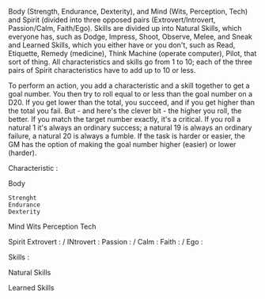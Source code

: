 Body (Strength, Endurance, Dexterity), and Mind (Wits, Perception, Tech) and Spirit (divided into three opposed pairs (Extrovert/Introvert, Passion/Calm, Faith/Ego). Skills are divided up into Natural Skills, which everyone has, such as Dodge, Impress, Shoot, Observe, Melee, and Sneak and Learned Skills, which you either have or you don't, such as Read, Etiquette, Remedy (medicine), Think Machine (operate computer), Pilot, that sort of thing. All characteristics and skills go from 1 to 10; each of the three pairs of Spirit characteristics have to add up to 10 or less.

To perform an action, you add a characteristic and a skill together to get a goal number. You then try to roll equal to or less than the goal number on a D20. If you get lower than the total, you succeed, and if you get higher than the total you fail. But - and here's the clever bit - the higher you roll, the better. If you match the target number exactly, it's a critical. If you roll a natural 1 it's always an ordinary success; a natural 19 is always an ordinary failure, a natural 20 is always a fumble. If the task is harder or easier, the GM has the option of making the goal number higher (easier) or lower (harder).


Characteristic :

Body

	Strenght
	Endurance
	Dexterity

Mind
	Wits
	Perception
	Tech


Spirit
	Extrovert : / INtrovert :
	Passion :   /  Calm :
	Faith :     /   Ego :

Skills :

Natural Skills


Learned Skills 

